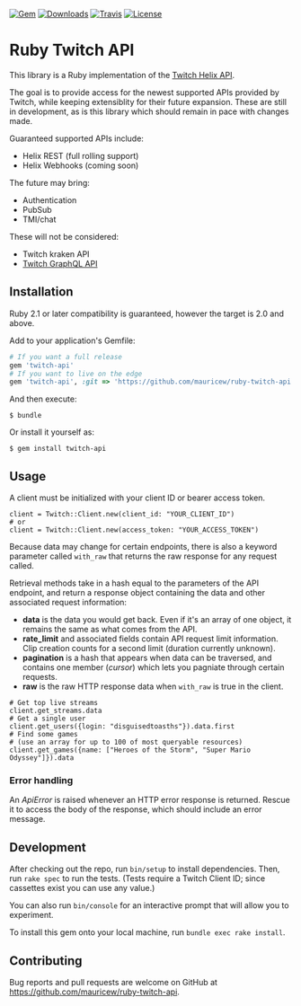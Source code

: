 [![Gem](https://img.shields.io/gem/v/twitch-api.svg)](https://rubygems.org/gems/twitch-api)
[![Downloads](https://img.shields.io/gem/dt/twitch-api.svg)](https://rubygems.org/gems/twitch-api)
[![Travis](https://img.shields.io/travis/mauricew/ruby-twitch-api.svg)](https://travis-ci.org/mauricew/ruby-twitch-api)
[![License](https://img.shields.io/github/license/mauricew/ruby-twitch-api.svg)](LICENSE.txt)
# Ruby Twitch API

This library is a Ruby implementation of the [Twitch Helix API](https://dev.twitch.tv/docs/api).

The goal is to provide access for the newest supported APIs provided by Twitch, while keeping extensiblity for their future expansion. These are still in development, as is this library which should remain in pace with changes made.

Guaranteed supported APIs include:
* Helix REST (full rolling support)
* Helix Webhooks (coming soon)

The future may bring:
* Authentication
* PubSub
* TMI/chat

These will not be considered:
* Twitch kraken API
* [Twitch GraphQL API](https://github.com/mauricew/twitch-graphql-api)

## Installation
Ruby 2.1 or later compatibility is guaranteed, however the target is 2.0 and above.

Add to your application's Gemfile:

```ruby
# If you want a full release
gem 'twitch-api'
# If you want to live on the edge
gem 'twitch-api', :git => 'https://github.com/mauricew/ruby-twitch-api'
```

And then execute:

    $ bundle

Or install it yourself as:

    $ gem install twitch-api

## Usage
A client must be initialized with your client ID or bearer access token.
```
client = Twitch::Client.new(client_id: "YOUR_CLIENT_ID")
# or
client = Twitch::Client.new(access_token: "YOUR_ACCESS_TOKEN")
```
Because data may change for certain endpoints, there is also a keyword parameter called `with_raw` that returns the raw response for any request called.

Retrieval methods take in a hash equal to the parameters of the API endpoint, and return a response object containing the data and other associated request information:
* **data** is the data you would get back. Even if it's an array of one object, it remains the same as what comes from the API.
* **rate_limit** and associated fields contain API request limit information. Clip creation counts for a second limit (duration currently unknown).
* **pagination** is a hash that appears when data can be traversed, and contains one member (*cursor*) which lets you pagniate through certain requests.
* **raw** is the raw HTTP response data when `with_raw` is true in the client.
```
# Get top live streams
client.get_streams.data
# Get a single user
client.get_users({login: "disguisedtoasths"}).data.first
# Find some games
# (use an array for up to 100 of most queryable resources)
client.get_games({name: ["Heroes of the Storm", "Super Mario Odyssey"]}).data
```

### Error handling
An *ApiError* is raised whenever an HTTP error response is returned.
Rescue it to access the body of the response, which should include an error message.

## Development

After checking out the repo, run `bin/setup` to install dependencies. Then, run `rake spec` to run the tests. (Tests require a Twitch Client ID; since cassettes exist you can use any value.)

You can also run `bin/console` for an interactive prompt that will allow you to experiment.

To install this gem onto your local machine, run `bundle exec rake install`.

## Contributing

Bug reports and pull requests are welcome on GitHub at https://github.com/mauricew/ruby-twitch-api.
